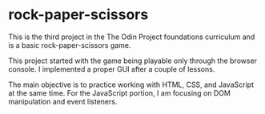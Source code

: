 # rock-paper-scissors
This is the third project in the The Odin Project foundations curriculum and is a basic rock-paper-scissors game. 

This project started with the game being playable only through the browser console. I implemented a proper GUI after a couple of lessons.

The main objective is to practice working with HTML, CSS, and JavaScript at the same time. For the JavaScript portion, I am focusing on DOM manipulation and event listeners.